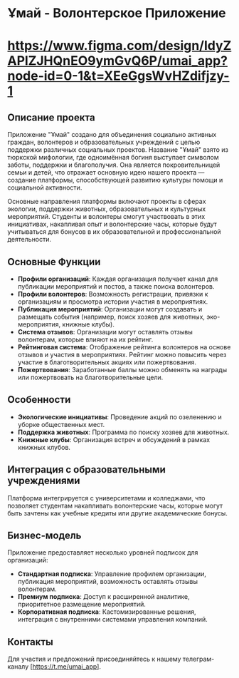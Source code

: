 # Ұмай - Волонтерское Приложение
# https://www.figma.com/design/IdyZAPlZJHQnEO9ymGvQ6P/umai_app?node-id=0-1&t=XEeGgsWvHZdifjzy-1
## Описание проекта

Приложение "Ұмай" создано для объединения социально активных граждан, волонтеров и образовательных учреждений с целью поддержки различных социальных проектов. Название "Ұмай" взято из тюркской мифологии, где одноимённая богиня выступает символом заботы, поддержки и благополучия. Она является покровительницей семьи и детей, что отражает основную идею нашего проекта — создание платформы, способствующей развитию культуры помощи и социальной активности.

Основные направления платформы включают проекты в сферах экологии, поддержки животных, образовательных и культурных мероприятий. Студенты и волонтеры смогут участвовать в этих инициативах, накапливая опыт и волонтерские часы, которые будут учитываться для бонусов в их образовательной и профессиональной деятельности.

## Основные Функции
- **Профили организаций**: Каждая организация получает канал для публикации мероприятий и постов, а также поиска волонтеров.
- **Профили волонтеров**: Возможность регистрации, привязки к организациям и просмотра истории участия в мероприятиях.
- **Публикация мероприятий**: Организации могут создавать и размещать события (например, поиск хозяев для животных, эко-мероприятия, книжные клубы).
- **Система отзывов**: Организации могут оставлять отзывы волонтерам, которые влияют на их рейтинг.
- **Рейтинговая система**: Отображение рейтинга волонтеров на основе отзывов и участия в мероприятиях. Рейтинг можно повысить через участие в благотворительных акциях или пожертвования.
- **Пожертвования**: Заработанные баллы можно обменять на награды или пожертвовать на благотворительные цели.

## Особенности
- **Экологические инициативы**: Проведение акций по озеленению и уборке общественных мест.
- **Поддержка животных**: Программа по поиску хозяев для животных.
- **Книжные клубы**: Организация встреч и обсуждений в рамках книжных клубов.

## Интеграция с образовательными учреждениями
Платформа интегрируется с университетами и колледжами, что позволяет студентам накапливать волонтерские часы, которые могут быть зачтены как учебные кредиты или другие академические бонусы.

## Бизнес-модель
Приложение предоставляет несколько уровней подписок для организаций:
- **Стандартная подписка**: Управление профилем организации, публикация мероприятий, возможность оставлять отзывы волонтерам.
- **Премиум подписка**: Доступ к расширенной аналитике, приоритетное размещение мероприятий.
- **Корпоративная подписка**: Кастомизированные решения, интеграция с внутренними системами управления компаний.

## Контакты
Для участия и предложений присоединяйтесь к нашему телеграм-каналу [https://t.me/umai_app].
